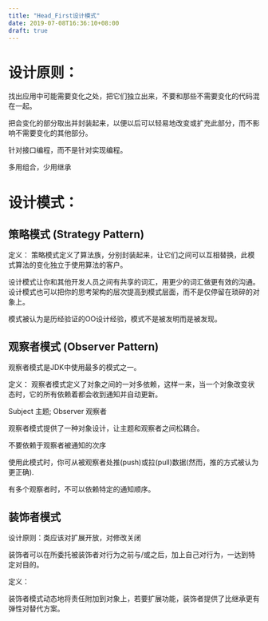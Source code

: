 ```yaml
---
title: "Head_First设计模式"
date: 2019-07-08T16:36:10+08:00
draft: true
---
```


# 设计原则：
找出应用中可能需要变化之处，把它们独立出来，不要和那些不需要变化的代码混在一起。

把会变化的部分取出并封装起来，以便以后可以轻易地改变或扩充此部分，而不影响不需要变化的其他部分。

针对接口编程，而不是针对实现编程。

多用组合，少用继承

# 设计模式：
## 策略模式 (Strategy Pattern)
定义：
策略模式定义了算法族，分别封装起来，让它们之间可以互相替换，此模式算法的变化独立于使用算法的客户。

设计模式让你和其他开发人员之间有共享的词汇，用更少的词汇做更有效的沟通。设计模式也可以把你的思考架构的层次提高到模式层面，而不是仅停留在琐碎的对象上。

模式被认为是历经验证的OO设计经验，模式不是被发明而是被发现。

## 观察者模式 (Observer Pattern)

观察者模式是JDK中使用最多的模式之一。

定义：
观察者模式定义了对象之间的一对多依赖，这样一来，当一个对象改变状态时，它的所有依赖着都会收到通知并自动更新。

Subject 主题; Observer 观察者

观察者模式提供了一种对象设计，让主题和观察者之间松耦合。

不要依赖于观察者被通知的次序

使用此模式时，你可从被观察者处推(push)或拉(pull)数据(然而，推的方式被认为更正确).

有多个观察者时，不可以依赖特定的通知顺序。

## 装饰者模式

设计原则：类应该对扩展开放，对修改关闭

装饰者可以在所委托被装饰者对行为之前与/或之后，加上自己对行为，一达到特定对目的。

定义：

装饰者模式动态地将责任附加到对象上，若要扩展功能，装饰者提供了比继承更有弹性对替代方案。
